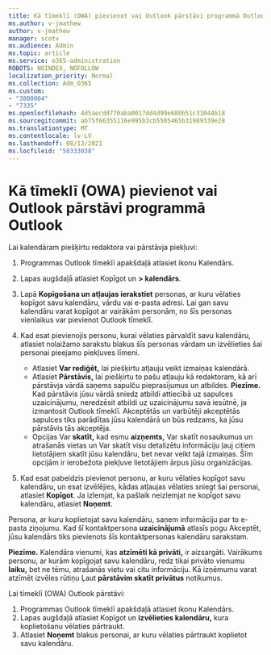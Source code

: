 ```yaml
---
title: Kā tīmeklī (OWA) pievienot vai Outlook pārstāvi programmā Outlook
ms.author: v-jmathew
author: v-jmathew
manager: scotv
ms.audience: Admin
ms.topic: article
ms.service: o365-administration
ROBOTS: NOINDEX, NOFOLLOW
localization_priority: Normal
ms.collection: Adm_O365
ms.custom:
- "3800004"
- "7335"
ms.openlocfilehash: 4d5aecdd770aba0017dd4d99e680b51c31044b18
ms.sourcegitcommit: ab75f66355116e995b3cb5505465b31989339e28
ms.translationtype: MT
ms.contentlocale: lv-LV
ms.lasthandoff: 08/13/2021
ms.locfileid: "58333038"
---
```

# <a name="how-to-add-or-remove-a-delegate-in-outlook-on-the-web-owa"></a>Kā tīmeklī (OWA) pievienot vai Outlook pārstāvi programmā Outlook

Lai kalendāram piešķirtu redaktora vai pārstāvja piekļuvi:

1. Programmas Outlook tīmeklī apakšdaļā atlasiet ikonu Kalendārs.
2. Lapas augšdaļā atlasiet Kopīgot un **> kalendārs**.
3. Lapā **Kopīgošana un atļaujas ierakstiet** personas, ar kuru vēlaties kopīgot savu kalendāru, vārdu vai e-pasta adresi. Lai gan savu kalendāru varat kopīgot ar vairākām personām, no šīs personas vienlaikus var pievienot Outlook tīmeklī.
4. Kad esat pievienojis personu, kurai vēlaties pārvaldīt savu kalendāru, atlasiet nolaižamo sarakstu blakus šīs personas vārdam un izvēlieties šai personai pieejamo piekļuves līmeni.

    - Atlasiet **Var rediģēt,** lai piešķirtu atļauju veikt izmaiņas kalendārā.
    - Atlasiet **Pārstāvis,** lai piešķirtu to pašu atļauju kā redaktoram, kā arī pārstāvja vārdā saņems sapulču pieprasījumus un atbildes.
    **Piezīme.** Kad pārstāvis jūsu vārdā sniedz atbildi attiecībā uz sapulces uzaicinājumu, neredzēsit atbildi uz uzaicinājumu savā iesūtnē, ja izmantosit Outlook tīmeklī. Akceptētās un varbūtēji akceptētās sapulces tiks parādītas jūsu kalendārā un būs redzams, ka jūsu pārstāvis tās akceptēja.
    - Opcijas Var **skatīt,** kad esmu **aizņemts,** Var skatīt  nosaukumus un atrašanās vietas un Var skatīt visu detalizētu informāciju ļauj citiem lietotājiem skatīt jūsu kalendāru, bet nevar veikt tajā izmaiņas. Šīm opcijām ir ierobežota piekļuve lietotājiem ārpus jūsu organizācijas.

5. Kad esat pabeidzis pievienot personu, ar kuru vēlaties kopīgot savu kalendāru, un esat izvēlējies, kādas atļaujas vēlaties sniegt šai personai, atlasiet **Kopīgot**. Ja izlemjat, ka pašlaik neizlemjat ne kopīgot savu kalendāru, atlasiet **Noņemt**.

Persona, ar kuru koplietojat savu kalendāru, saņem informāciju par to e-pasta ziņojumu. Kad šī kontaktpersona **uzaicinājumā** atlasīs pogu Akceptēt, jūsu kalendārs tiks pievienots šīs kontaktpersonas kalendāru sarakstam.

**Piezīme.** Kalendāra vienumi, kas **atzīmēti kā privāti,** ir aizsargāti. Vairākums personu, ar kurām kopīgojat savu kalendāru, redz tikai privāto vienumu **laiku,** bet ne tēmu, atrašanās vietu vai citu informāciju. Kā izņēmumu varat atzīmēt izvēles rūtiņu Ļaut **pārstāvim skatīt privātus** notikumus.

Lai tīmeklī (OWA) Outlook pārstāvi:

1. Programmas Outlook tīmeklī apakšdaļā atlasiet ikonu Kalendārs.
2. Lapas augšdaļā atlasiet Kopīgot un **izvēlieties kalendāru,** kura koplietošanu vēlaties pārtraukt.
3. Atlasiet **Noņemt** blakus personai, ar kuru vēlaties pārtraukt koplietot savu kalendāru.
